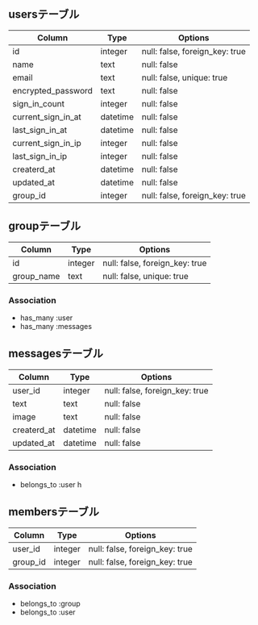 ## usersテーブル

|Column|Type|Options|
|------|----|-------|
|id|integer|null: false, foreign_key: true|
|name|text|null: false|
|email|text|null: false, unique: true|
|encrypted_password|text|null: false|
|sign_in_count|integer|null: false|
|current_sign_in_at|datetime|null: false|
|last_sign_in_at|datetime|null: false|
|current_sign_in_ip|integer|null: false|
|last_sign_in_ip|integer|null: false|
|createrd_at|datetime|null: false|
|updated_at|datetime|null: false|
|group_id|integer|null: false, foreign_key: true|

## groupテーブル

|Column|Type|Options|
|------|----|-------|
|id|integer|null: false, foreign_key: true|
|group_name|text|null: false, unique: true|

### Association
- has_many :user
- has_many :messages

## messagesテーブル

|Column|Type|Options|
|------|----|-------|
|user_id|integer|null: false, foreign_key: true|
|text|text|null: false|
|image|text|null: false|
|createrd_at|datetime|null: false|
|updated_at|datetime|null: false|

### Association
- belongs_to :user
h

## membersテーブル

|Column|Type|Options|
|------|----|-------|
|user_id|integer|null: false, foreign_key: true|
|group_id|integer|null: false, foreign_key: true|

### Association
- belongs_to :group
- belongs_to :user
